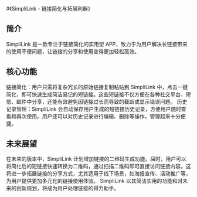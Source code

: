 #《SimpliLink - 链接简化与拓展利器》
## 简介
SimpliLink 是一款专注于链接简化的实用型 APP，致力于为用户解决长链接带来的使用不便问题，让链接的分享和使用变得更加轻松高效。
## 核心功能
链接简化：用户只需将复杂冗长的原始链接复制粘贴到 SimpliLink 中，点击一键简化，即可快速生成简洁易记的短链接。这些短链接不仅方便在各种社交平台、短信、邮件中分享，还能有效避免因链接过长而导致的截断或显示错误问题。
历史记录管理：SimpliLink 会自动保存用户生成的短链接历史记录，方便用户随时查看和再次使用。用户还可以对历史记录进行编辑、删除等操作，管理起来十分便捷。
## 未来展望
在未来的版本中，SimpliLink 计划增加链接的二维码生成功能。届时，用户可以将简化后的短链接快速转换为二维码，通过扫描二维码即可直接访问链接内容。这将进一步拓展链接的分享方式，尤其适用于线下场景，如海报宣传、活动推广等，为用户提供更加多元化的链接使用体验。
SimpliLink 以其简洁实用的功能和对未来的创新规划，将成为用户处理链接的得力助手。
